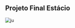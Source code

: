 ## Projeto Final Estácio

![ju](https://user-images.githubusercontent.com/73204469/195904661-72707f7a-0236-4e52-8c40-4f9de7898cfa.jpg)
